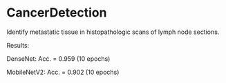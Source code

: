 # CancerDetection
Identify metastatic tissue in histopathologic scans of lymph node sections.


Results: 

DenseNet: Acc. = 0.959 (10 epochs)

MobileNetV2: Acc. = 0.902 (10 epochs)
